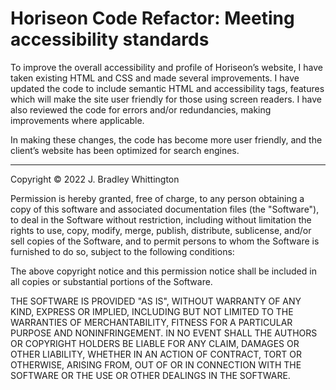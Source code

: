# Horiseon Code Refactor: Meeting accessibility standards

To improve the overall accessibility and profile of Horiseon’s website, I have taken existing HTML and CSS and made several improvements. I have updated the code to include semantic HTML and accessibility tags, features which will make the site user friendly for those using screen readers. I have also reviewed the code for errors and/or redundancies, making improvements where applicable. 

In making these changes, the code has become more user friendly, and the client’s website has been optimized for search engines.  

- - -

Copyright © 2022 J. Bradley Whittington

Permission is hereby granted, free of charge, to any person obtaining a copy
of this software and associated documentation files (the "Software"), to deal
in the Software without restriction, including without limitation the rights
to use, copy, modify, merge, publish, distribute, sublicense, and/or sell
copies of the Software, and to permit persons to whom the Software is
furnished to do so, subject to the following conditions:

The above copyright notice and this permission notice shall be included in all
copies or substantial portions of the Software.

THE SOFTWARE IS PROVIDED "AS IS", WITHOUT WARRANTY OF ANY KIND, EXPRESS OR
IMPLIED, INCLUDING BUT NOT LIMITED TO THE WARRANTIES OF MERCHANTABILITY,
FITNESS FOR A PARTICULAR PURPOSE AND NONINFRINGEMENT. IN NO EVENT SHALL THE
AUTHORS OR COPYRIGHT HOLDERS BE LIABLE FOR ANY CLAIM, DAMAGES OR OTHER
LIABILITY, WHETHER IN AN ACTION OF CONTRACT, TORT OR OTHERWISE, ARISING FROM,
OUT OF OR IN CONNECTION WITH THE SOFTWARE OR THE USE OR OTHER DEALINGS IN THE
SOFTWARE.
